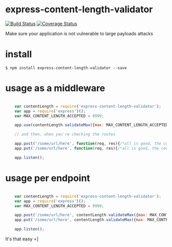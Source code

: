 # express-content-length-validator

[![Build Status](https://travis-ci.org/ericmdantas/express-content-length-validator.svg?branch=master)](https://travis-ci.org/ericmdantas/express-content-length-validator)
[![Coverage Status](https://coveralls.io/repos/ericmdantas/express-content-length-validator/badge.svg)](https://coveralls.io/r/ericmdantas/express-content-length-validator)

Make sure your application is not vulnerable to large payloads attacks

# install

```$ npm install express-content-length-validator --save```

# usage as a middleware

```javascript

    var contentLength = require('express-content-length-validator');
    var app = require('express')();
    var MAX_CONTENT_LENGTH_ACCEPTED = 9999;

    app.use(contentLength.validateMax({max: MAX_CONTENT_LENGTH_ACCEPTED})); // max size accepted for the content-length

    // and then, when you're checking the routes

    app.post('/some/url/here', function(req, res){/*all is good, the content-length is less than the expected*/});
    app.put('/some/url/here', function(req, res){/*all is good, the content-length is less than the expected*/});

    app.listen();

```



# usage per endpoint

```javascript

    var contentLength = require('express-content-length-validator');
    var app = require('express')();
    var MAX_CONTENT_LENGTH_ACCEPTED = 9999;

    app.post('/some/url/here', contentLength.validateMax({max: MAX_CONTENT_LENGTH_ACCEPTED}), function(req, res){/*all is good, the content-length is less than the expected*/});
    app.put('/some/url/here', contentLength.validateMax({max: MAX_CONTENT_LENGTH_ACCEPTED}), function(req, res){/*all is good, the content-length is less than the expected*/});

    app.listen();
```

It's that easy =]
